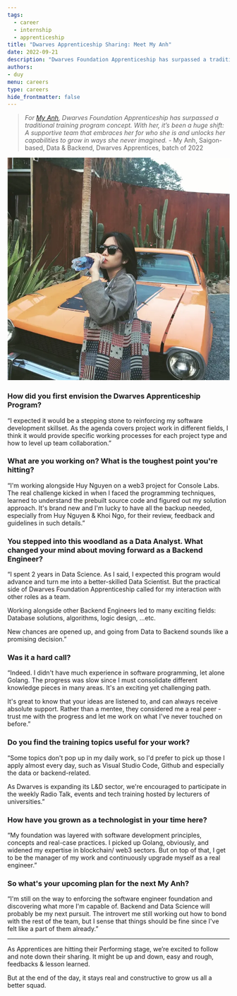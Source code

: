 ```yaml
---
tags: 
  - career
  - internship
  - apprenticeship
title: "Dwarves Apprenticeship Sharing: Meet My Anh"
date: 2022-09-21
description: "Dwarves Foundation Apprenticeship has surpassed a traditional training program concept. With her, it’s been a huge shift: A supportive team that embraces her for who she is and unlocks her capabilities to grow in ways she never imagined."
authors: 
- duy
menu: careers
type: careers
hide_frontmatter: false
---
```

>
> *For [My Anh](http://linkedin.com/in/anne-n-bb440116a), Dwarves Foundation Apprenticeship has surpassed a traditional training program concept. With her, it’s been a huge shift: A supportive team that embraces her for who she is and unlocks her capabilities to grow in ways she never imagined.* - My Anh, Saigon-based, Data & Backend, Dwarves Apprentices, batch of 2022

![](assets/from-data-to-backend-an-apprentice-sharing_9b67e38d0c1276e257fa386d351c11a8_md5.webp)

### How did you first envision the Dwarves Apprenticeship Program?
“I expected it would be a stepping stone to reinforcing my software development skillset. As the agenda covers project work in different fields, I think it would provide specific working processes for each project type and how to level up team collaboration.”

### What are you working on? What is the toughest point you're hitting?
“I'm working alongside Huy Nguyen on a web3 project for Console Labs. The real challenge kicked in when I faced the programming techniques, learned to understand the prebuilt source code and figured out my solution approach. It's brand new and I'm lucky to have all the backup needed, especially from Huy Nguyen & Khoi Ngo, for their review, feedback and guidelines in such details.”

### You stepped into this woodland as a Data Analyst. What changed your mind about moving forward as a Backend Engineer?
“I spent 2 years in Data Science. As I said, I expected this program would advance and turn me into a better-skilled Data Scientist. But the practical side of Dwarves Foundation Apprenticeship called for my interaction with other roles as a team. 

Working alongside other Backend Engineers led to many exciting fields: Database solutions, algorithms, logic design, …etc. 

New chances are opened up, and going from Data to Backend sounds like a promising decision.”

### Was it a hard call?
“Indeed. I didn't have much experience in software programming, let alone Golang. The progress was slow since I must consolidate different knowledge pieces in many areas. It's an exciting yet challenging path.

It's great to know that your ideas are listened to, and can always receive absolute support. Rather than a mentee, they considered me a real peer - trust me with the progress and let me work on what I've never touched on before.”

### Do you find the training topics useful for your work?
“Some topics don't pop up in my daily work, so I'd prefer to pick up those I apply almost every day, such as Visual Studio Code, Github and especially the data or backend-related.

As Dwarves is expanding its L&D sector, we're encouraged to participate in the weekly Radio Talk, events and tech training hosted by lecturers of universities.”

### How have you grown as a technologist in your time here?
“My foundation was layered with software development principles, concepts and real-case practices. I picked up Golang, obviously, and widened my expertise in blockchain/ web3 sectors. But on top of that, I get to be the manager of my work and continuously upgrade myself as a real engineer.”

### So what's your upcoming plan for the next My Anh?
“I'm still on the way to enforcing the software engineer foundation and discovering what more I'm capable of. Backend and Data Science will probably be my next pursuit. The introvert me still working out how to bond with the rest of the team, but I sense that things should be fine since I've felt like a part of them already.”

---
As Apprentices are hitting their Performing stage, we’re excited to follow and note down their sharing. It might be up and down, easy and rough, feedbacks & lesson learned. 

But at the end of the day, it stays real and constructive to grow us all a better squad. 